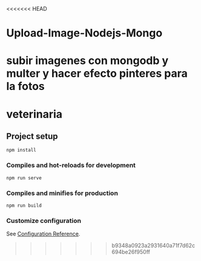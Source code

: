 <<<<<<< HEAD
# Upload-Image-Nodejs-Mongo
subir imagenes con mongodb y multer y hacer efecto pinteres para la fotos
=======
# veterinaria

## Project setup
```
npm install
```

### Compiles and hot-reloads for development
```
npm run serve
```

### Compiles and minifies for production
```
npm run build
```

### Customize configuration
See [Configuration Reference](https://cli.vuejs.org/config/).
>>>>>>> b9348a0923a2931640a71f7d62c694be26f950ff
